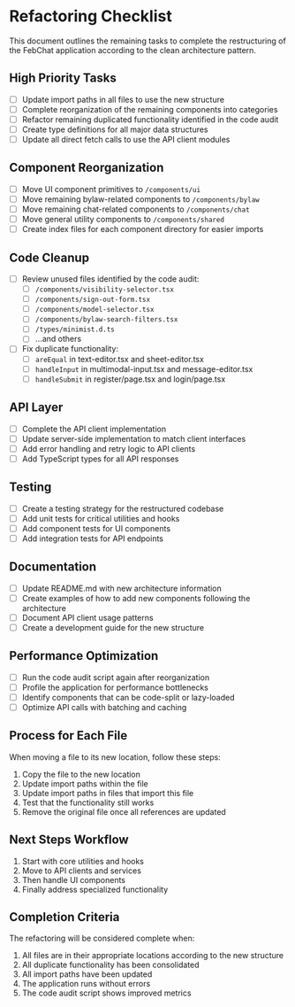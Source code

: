 # Refactoring Checklist

This document outlines the remaining tasks to complete the restructuring of the FebChat application according to the clean architecture pattern.

## High Priority Tasks

- [ ] Update import paths in all files to use the new structure
- [ ] Complete reorganization of the remaining components into categories
- [ ] Refactor remaining duplicated functionality identified in the code audit
- [ ] Create type definitions for all major data structures
- [ ] Update all direct fetch calls to use the API client modules

## Component Reorganization

- [ ] Move UI component primitives to `/components/ui`
- [ ] Move remaining bylaw-related components to `/components/bylaw`
- [ ] Move remaining chat-related components to `/components/chat`
- [ ] Move general utility components to `/components/shared`
- [ ] Create index files for each component directory for easier imports

## Code Cleanup

- [ ] Review unused files identified by the code audit:
  - [ ] `/components/visibility-selector.tsx`
  - [ ] `/components/sign-out-form.tsx`
  - [ ] `/components/model-selector.tsx`
  - [ ] `/components/bylaw-search-filters.tsx`
  - [ ] `/types/minimist.d.ts`
  - [ ] ...and others
- [ ] Fix duplicate functionality:
  - [ ] `areEqual` in text-editor.tsx and sheet-editor.tsx
  - [ ] `handleInput` in multimodal-input.tsx and message-editor.tsx
  - [ ] `handleSubmit` in register/page.tsx and login/page.tsx

## API Layer

- [ ] Complete the API client implementation
- [ ] Update server-side implementation to match client interfaces
- [ ] Add error handling and retry logic to API clients
- [ ] Add TypeScript types for all API responses

## Testing

- [ ] Create a testing strategy for the restructured codebase
- [ ] Add unit tests for critical utilities and hooks
- [ ] Add component tests for UI components
- [ ] Add integration tests for API endpoints

## Documentation

- [ ] Update README.md with new architecture information
- [ ] Create examples of how to add new components following the architecture
- [ ] Document API client usage patterns
- [ ] Create a development guide for the new structure

## Performance Optimization

- [ ] Run the code audit script again after reorganization
- [ ] Profile the application for performance bottlenecks
- [ ] Identify components that can be code-split or lazy-loaded
- [ ] Optimize API calls with batching and caching

## Process for Each File

When moving a file to its new location, follow these steps:

1. Copy the file to the new location
2. Update import paths within the file
3. Update import paths in files that import this file
4. Test that the functionality still works
5. Remove the original file once all references are updated

## Next Steps Workflow

1. Start with core utilities and hooks
2. Move to API clients and services
3. Then handle UI components
4. Finally address specialized functionality

## Completion Criteria

The refactoring will be considered complete when:

1. All files are in their appropriate locations according to the new structure
2. All duplicate functionality has been consolidated
3. All import paths have been updated
4. The application runs without errors
5. The code audit script shows improved metrics